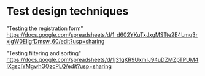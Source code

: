 # Test design techniques
"Testing the registration form"  
https://docs.google.com/spreadsheets/d/1_d602YKuTxJxgMSTte2E4Lmq3rxjgW0EIlgfDmsw_60/edit?usp=sharing

"Testing filtering and sorting"  
https://docs.google.com/spreadsheets/d/1j31qKR9UxmIJ94uDZMZpTPUM4IXgscIYMgwhGOzcPLQ/edit?usp=sharing
